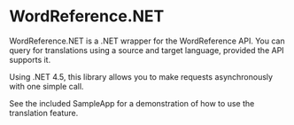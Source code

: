 WordReference.NET
=================

WordReference.NET is a .NET wrapper for the WordReference API. You can query for translations using a source and target language, provided the API supports it.

Using .NET 4.5, this library allows you to make requests asynchronously with one simple call.

See the included SampleApp for a demonstration of how to use the translation feature.
